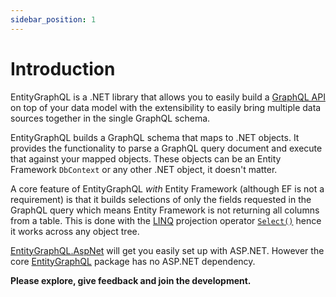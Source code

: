 ```yaml
---
sidebar_position: 1
---
```


# Introduction

EntityGraphQL is a .NET library that allows you to easily build a [GraphQL API](https://graphql.org/learn/) on top of your data model with the extensibility to easily bring multiple data sources together in the single GraphQL schema.

EntityGraphQL builds a GraphQL schema that maps to .NET objects. It provides the functionality to parse a GraphQL query document and execute that against your mapped objects. These objects can be an Entity Framework `DbContext` or any other .NET object, it doesn't matter.

A core feature of EntityGraphQL _with_ Entity Framework (although EF is not a requirement) is that it builds selections of only the fields requested in the GraphQL query which means Entity Framework is not returning all columns from a table. This is done with the [LINQ](https://docs.microsoft.com/en-us/dotnet/csharp/programming-guide/concepts/linq/) projection operator [`Select()`](https://docs.microsoft.com/en-us/dotnet/csharp/programming-guide/concepts/linq/projection-operations#select) hence it works across any object tree.

[EntityGraphQL.AspNet](https://www.nuget.org/packages/EntityGraphQL.AspNet) will get you easily set up with ASP.NET. However the core [EntityGraphQL](https://www.nuget.org/packages/EntityGraphQL) package has no ASP.NET dependency.

**Please explore, give feedback and join the development.**
